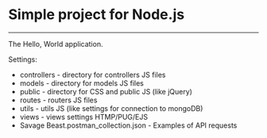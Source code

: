 # Simple project for Node.js
____

The Hello, World application.

Settings:
* controllers - directory for controllers JS files
* models - directory for models JS files
* public - directory for CSS and public JS (like jQuery)
* routes - routers JS files
* utils - utils JS (like settings for connection to mongoDB)
* views - views settings HTMP/PUG/EJS
* Savage Beast.postman_collection.json - Examples of API requests